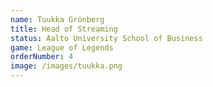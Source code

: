 ```yaml
---
name: Tuukka Grönberg
title: Head of Streaming
status: Aalto University School of Business
game: League of Legends
orderNumber: 4
image: /images/tuukka.png
---
```

